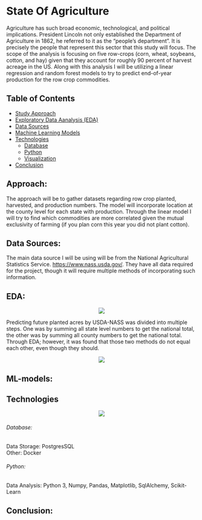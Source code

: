 # State Of Agriculture
Agriculture has such broad economic, technological, and political implications.  President Lincoln not only established the Department of Agriculture in 1862, he referred to it as the “people’s department”.  It is precisely the people that represent this sector that this study will focus.  The scope of the analysis is focusing on five row-crops (corn, wheat, soybeans, cotton, and hay) given that they account for roughly 90 percent of harvest acreage in the US.  Along with this analysis I will be utilizing a linear regression and random forest models to try to predict end-of-year production for the row crop commodities.    

## Table of Contents

* [Study Approach](#approach)
* [Exploratory Data Aanalysis (EDA)](#eda)
* [Data Sources](#data-sources)
* [Machine Learning Models](#ml-models)
* [Technologies](#technologies)
    * [Database](#database)
    * [Python](#python)
    * [Visualization](#visualization)
* [Conclusion](#conclusion)

  
## Approach:
The approach will be to gather datasets regarding row crop planted, harvested, and production numbers.  The model will incorporate location at the county level for each state with production.  Through the linear model I will try to find which commodities are more correlated given the mutual exclusivity of farming (if you plan corn this year you did not plant cotton).  

## Data Sources:
The main data source I will be using will be from the National Agricultural Statistics Service.  https://www.nass.usda.gov/.   They have all data required for the project, though it will require multiple methods of incorporating such information.  

## EDA:
<p align="center">
  <img src="../images/corn19.png">
</p>  

Predicting future planted acres by USDA-NASS was divided into multiple steps.  One was by summing all state level numbers to get the national total, the other was by summing all county numbers to get the national total.  Through EDA; however, it was found that those two methods do not equal each other, even though they should. 

<p align="center">
  <img src="../images/national_ww_plt_ac.png">
</p> 

## ML-models:

## Technologies
<p align="center">
  <img src="images/logos.png">
</p>

###### Database:
Data Storage: PostgresSQL<br>
Other: Docker 

###### Python:
Data Analysis: Python 3, Numpy, Pandas, Matplotlib, SqlAlchemy, Scikit-Learn<br>

## Conclusion: